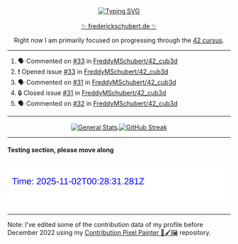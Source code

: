 <div align="center">
	<a href="https://git.io/typing-svg"><img src="https://readme-typing-svg.demolab.com?font=Fira+Code&size=30&pause=1000&color=70A5FD&background=1A1B27&center=true&vCenter=true&repeat=false&random=false&width=435&lines=%F0%9F%91%8B+Hiya%2C+I'm+Freddy!+%F0%9F%96%96" alt="Typing SVG" /></a>
</div>
<br>
<div align="center">
	<a href="https://frederickschubert.de">✨ frederickschubert.de ✨</a>
	<p>Right now I am primarily focused on progressing through the <a href="https://github.com/FreddyMSchubert/42_cursus">42 cursus</a>.</p>
</div>

<hr>

<!--START_SECTION:activity-->
1. 🗣 Commented on [#33](https://github.com/FreddyMSchubert/42_cub3d/issues/33#issuecomment-2178173775) in [FreddyMSchubert/42_cub3d](https://github.com/FreddyMSchubert/42_cub3d)
2. ❗ Opened issue [#33](https://github.com/FreddyMSchubert/42_cub3d/issues/33) in [FreddyMSchubert/42_cub3d](https://github.com/FreddyMSchubert/42_cub3d)
3. 🗣 Commented on [#31](https://github.com/FreddyMSchubert/42_cub3d/issues/31#issuecomment-2169155200) in [FreddyMSchubert/42_cub3d](https://github.com/FreddyMSchubert/42_cub3d)
4. 🔒 Closed issue [#31](https://github.com/FreddyMSchubert/42_cub3d/issues/31) in [FreddyMSchubert/42_cub3d](https://github.com/FreddyMSchubert/42_cub3d)
5. 🗣 Commented on [#32](https://github.com/FreddyMSchubert/42_cub3d/issues/32#issuecomment-2167883714) in [FreddyMSchubert/42_cub3d](https://github.com/FreddyMSchubert/42_cub3d)
<!--END_SECTION:activity-->

<hr>

<div align="center">
	<a href="https://github.com/anuraghazra/github-readme-stats">
		<img height=200 align="center" src="https://github-readme-stats.vercel.app/api?username=FreddyMSchubert&show_icons=true&theme=tokyonight" alt="General Stats" />
	</a>
	<a href="https://github.com/DenverCoder1/github-readme-streak-stats">
		<img height=200 align="center" src="https://streak-stats.demolab.com?user=FreddyMSchubert&theme=tokyonight&date_format=j%20M%5B%20Y%5D&card_width=320&card_height=200&hide_total_contributions=true" alt="GitHub Streak" />
	</a>
</div>

<hr>

#### Testing section, please move along

![GitHub Defenders SVG](https://github.com/FreddyMSchubert/FreddyMSchubert/blob/github_defenders_output/output.svg)

<hr>

Note: I've edited some of the contribution data of my profile before December 2022 using my [Contribution Pixel Painter 🎨🖌️🖼️](https://github.com/FreddyMSchubert/contribution-pixel-painter) repository.
